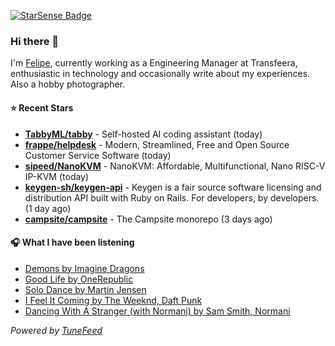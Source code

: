 <a href="https://starsense.app/developer-types" target="_blank"><img src="https://starsense.app/api/badge/?user=valtlfelipe" alt="StarSense Badge"></a>

### Hi there 👋

I'm [Felipe](https://felipevm.com), currently working as a Engineering Manager at Transfeera, enthusiastic in technology and occasionally write about my experiences. Also a hobby photographer.

#### ⭐ Recent Stars
- **[TabbyML/tabby](https://github.com/TabbyML/tabby)** - Self-hosted AI coding assistant (today)
- **[frappe/helpdesk](https://github.com/frappe/helpdesk)** - Modern, Streamlined, Free and Open Source Customer Service Software (today)
- **[sipeed/NanoKVM](https://github.com/sipeed/NanoKVM)** - NanoKVM: Affordable, Multifunctional, Nano RISC-V IP-KVM (today)
- **[keygen-sh/keygen-api](https://github.com/keygen-sh/keygen-api)** - Keygen is a fair source software licensing and distribution API built with Ruby on Rails. For developers, by developers. (1 day ago)
- **[campsite/campsite](https://github.com/campsite/campsite)** - The Campsite monorepo (3 days ago)

#### 🎧 What I have been listening
- [Demons by Imagine Dragons](https://open.spotify.com/track/5qaEfEh1AtSdrdrByCP7qR)
- [Good Life by OneRepublic](https://open.spotify.com/track/6OtCIsQZ64Vs1EbzztvAv4)
- [Solo Dance by Martin Jensen](https://open.spotify.com/track/10AsRVRdU07cMAFHeGYO3c)
- [I Feel It Coming by The Weeknd, Daft Punk](https://open.spotify.com/track/5GXAXm5YOmYT0kL5jHvYBt)
- [Dancing With A Stranger (with Normani) by Sam Smith, Normani](https://open.spotify.com/track/3xgT3xIlFGqZjYW9QlhJWp)

_Powered by [TuneFeed](https://tunefeed.app?ref=github.com)_



